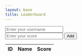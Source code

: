 ```yaml
---
layout: base
title: Leaderboard
---
```

<!-- 
Get Method:
https://ige-backend.stu.nighthawkcodingsociety.com/api/quizleaders/ 

Post Method:
https://ige-backend.stu.nighthawkcodingsociety.com/api/quizleaders/post/{name}/{score}
-->

<div>
    <input type="text" id="username" placeholder="Enter your username">
    <br>
    <input type="text" id="score" placeholder="Enter your score">
    <button id="create-btn">Add</button>
</div>


  <div>
    <section class="team1">
      <main id="content" class="main-content" role="main">
        <table id="stock">
          <thead>
            <tr>
              <th>ID</th>
              <th>Name</th>
              <th>Score</th>
            </tr>
          </thead>
          <tbody id="result">
          </tbody>
        </table>
      </main>
    </section>
  </div>

  <br>
  <br>
  <br>

<!-- Getting leaderboard data -->
<script>
  const resultContainer = document.getElementById("result");
  const leaderboardUrl = "http://localhost:8085/api/quizleaders/";
  const controller = new AbortController();
  const signal = controller.signal;

  async function fetchLeaderboard() {
    try {
      const response = await fetch(leaderboardUrl, {
        method: 'GET',
        signal: signal,
        mode: 'cors'
      });

      if (!response.ok) {
        throw new Error('Network response was not ok: ' + response.statusText);
      }

      const data = await response.json();
      data.forEach(row => addRow(row));
    } catch (error) {
      if (error.name === 'AbortError') {
        resultContainer.innerHTML += `<div>Error: Request timed out</div>`;
      } else {
        resultContainer.innerHTML += `<div>Error: Could not retrieve leaderboard data</div>`;
      }
    } 
  }

  function addRow(rowData) {
    const tr = document.createElement("tr");
    Object.values(rowData).forEach(val => {
      const td = document.createElement("td");
      td.textContent = val;
      tr.appendChild(td);
    });
    resultContainer.appendChild(tr);
  }

  document.addEventListener('DOMContentLoaded', fetchLeaderboard);
</script>





<script>
  // Event listener for posting new leaderboard entries
  const addButton = document.getElementById("create-btn");
  addButton.addEventListener('click', () => postLeaderboardEntry());

  async function postLeaderboardEntry() {
    const username = document.getElementById("username").value;
    console.log("Added" + username);
    const score = document.getElementById("score").value;
    console.log("Added" + score);
    const postUrl = `http://localhost:8085/api/quizleaders/post/${encodeURIComponent(username)}/${encodeURIComponent(score)}`;

    try {
      const response = await fetch(postUrl, {
        method: 'POST',
        signal: signal,
        mode: 'cors',
        headers: {
                        'Content-Type': 'application/json',
                        'Authorization': 'Bearer my-token'
        }
      });

      if (!response.ok) {
        throw new Error('Network response was not ok');
      }

      const postResponse = await response.json();
      console.log('Posted successfully:', postResponse);
      fetchLeaderboard(); // Refresh the leaderboard
    } catch (error) {
      if (error.name === 'AbortError') {
        console.error('Error: Request timed out');
      } else {
        console.error('Error posting data:', error);
      }
    }
  }
</script>